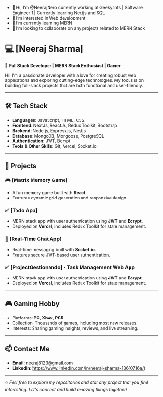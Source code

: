 - 👋 Hi, I’m @NeerajNero currently working at Geekyants | Software Engineer 1 | Currently learning Nextjs and SQL
- 👀 I’m interested in Web development
- 🌱 I’m currently learning MERN
- 💞️ I’m looking to collaborate on any projects related to MERN Stack

# 💻 [Neeraj Sharma]

🌟 **Full Stack Developer | MERN Stack Enthusiast | Gamer**  

Hi! I'm a passionate developer with a love for creating robust web applications and exploring cutting-edge technologies. My focus is on building full-stack projects that are both functional and user-friendly. 

---

## 🛠️ Tech Stack

- **Languages**: JavaScript, HTML, CSS.  
- **Frontend**: NextJs, ReactJs, Redux Toolkit, Bootstrap  
- **Backend**: Node.js, Express.js, Nestjs  
- **Database**: MongoDB, Mongoose, PostgreSQL
- **Authentication**: JWT, Bcrypt  
- **Tools & Other Skills**: Git, Vercel, Socket.io  

---

## 📂 Projects

### 🎮 [Matrix Memory Game]
- A fun memory game built with **React**.
- Features dynamic grid generation and responsive design.

### ✅ [Todo App]
- MERN stack app with user authentication using **JWT** and **Bcrypt**.
- Deployed on **Vercel**, includes Redux Toolkit for state management.

### 💬 [Real-Time Chat App]
- Real-time messaging built with **Socket.io**.
- Features secure JWT-based user authentication.

### ✅ [ProjectGestionando] - Task Management Web App
- MERN stack app with user authentication using **JWT** and **Bcrypt**.
- Deployed on **Vercel**, includes Redux Toolkit for state management.
---

## 🎮 Gaming Hobby

- Platforms: **PC, Xbox, PS5**  
- Collection: Thousands of games, including most new releases.  
- Interests: Sharing gaming insights, reviews, and live streaming.  

---

## 📫 Contact Me

- **Email**: neeraj8123@gmail.com
- **LinkedIn**:(https://www.linkedin.com/in/neeraj-sharma-13610716a/)  

---

⭐️ *Feel free to explore my repositories and star any project that you find interesting. Let's connect and build amazing things together!*  
